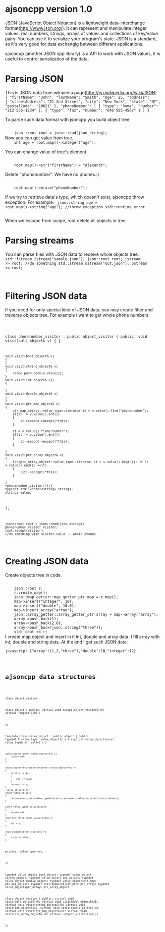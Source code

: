 ajsoncpp version 1.0
========================

JSON (JavaScript Object Notation) is a lightweight data-interchange format(http://www.json.org/).
It can represent and manipulate integer values, real numbers, strings, arrays of values and collections of key/value pairs.
You can use it to serialize your program's state. JSON is a standard, so it's very good for data exchangig between different applications.

ajsoncpp (another JSON cpp library) is a API to work with JSON values, it is useful to control serialization of the data.

Parsing JSON
=========================


This is JSON data from wikipedia page(http://en.wikipedia.org/wiki/JSON)
<code>
{
    "firstName": "John",
    "lastName": "Smith",
    "age": 25,
    "address": {
        "streetAddress": "21 2nd Street",
        "city": "New York",
        "state": "NY",
        "postalCode": "10021"
    },
    "phoneNumber": [
        {
            "type": "home",
            "number": "212 555-1234"
        },
        {
            "type": "fax",
            "number": "646 555-4567"
        }
    ]
}
</code>

To parse such data format with jsoncpp you build object tree:

<code>
    json::root root = json::read(json_string);
</code>
Now you can get value from tree. 

<code>
	int age = root.map()->integer("age");
</code>

You can change value of tree's element.

<code>
	root.map()->str("firstName") = "Alexandr";
</code>

Delete "phononumber". We have no phones.:)

<code>
	root.map()->erase("phoneNumber");
</code>

If we try to retrieve data's type, which doesn't exist, ajsoncpp throw exception.
For example:
<code>
	json::string age = root.map()->string("age"); //throw exception std::runtime_error	
</code>

When we escape from scope, root delete all objects in tree.

Parsing streams
=================

You can parse files with JSON data to receive whole objects tree.
<code>
        std::fstream istream("sample.json");
	json::root root; 
	istream >> root;
	//do something
	std::stream ostream("out.json");
	ostream << root; 

</code>


Filtering JSON data
====================

If you need for only special kind of JSON data, you may create filter and 
traverse objects tree.
For example i want to get whole phone numbers.


<code>

class phonenumber_visitor : public object_visitor
{
public:
	void visit(null_object& v)
	{
	}
	
	void visit(bool_object& v)
	{
	}
	void visit(string_object& v)
	{
		value.push_back(v.value());	
	}
	void visit(int_object& v);
	{
	
	}
	void visit(double_object& v)
	{
	}
	void visit(ptr_map_object& v)
	{
		ptr_map_object::value_type::iterator it = v.value().find("phononumber");
		if(it != v.value().end())
		{
			it->second->accept(*this);
		}

		it = v.value().find("number");
		if(it != v.value().end())
		{
			it->second->accept(*this);
		}

	}	
	void visit(ptr_array_object& v)
	{
		for(ptr_array_object::value_type::iterator it = v.value().begin(); it != v.value().end(); ++it)
		{
			(it)->accept(*this);
		}
		
	}
	~phonenumber_visitor(){;}
	typedef std::vector<string> strings;
	strings value;
};

	json::root root = json::read(json_string);
	phonenumber_visitor visitor;
	root.accept(visitor);
	//do somthing with visitor.value -- whole phones



</code>

Creating JSON data
====================

Create objects tree in code.

<code>
	json::root r;
	r.create_map();
	json::map_getter::map_getter_ptr map = r.map();
	map->insert("integer", 10);
	map->insert("double", 10.0);
	map->insert_array("array");
	json::array_getter::array_getter_ptr array = map->array("array");
	array->push_back(1);
	array->push_back(2.0);
	array->push_back(json::string("three"));
	std::cout << r;
</code>
I create map object and insert in it int, double and array data.
I fill array with int, double and string data. At the end i get such JSON data:

<code>javascript
	{"array":[1,2,"three"],"double":10,"integer":12}
<code>'

ajsoncpp data structures
=========================

<code>

class object_visitor;

class object
{
public:
	virtual void accept(object_visitor&)=0;
	virtual ~object()=0{;}

};

template<class T> class value_object : public object
{
public:
	typedef T value_type;
	value_object()
	{
	}
	explicit value_object(const value_type& v)
		:val(v)
	{
	}

	value_object(const value_object<T>& v)
		:val(v.val)
	{
	} 
	
	value_object<T>& operator=(const value_object<T>& v)
	{
		if(this != &v)
		{
			val = v.val;
		}
		return *this;
	}
	~value_object(){;}	
	value_type& value()
	{
		return const_cast<value_type&>(static_cast<const value_object&>(*this).value());
	}

	const value_type& value()const
	{
		return val;
	}
	void set_value(const value_type& v)
	{
		val = v;
	}

	void accept(object_visitor& v)
	{
		v.visit(*this);		
	}

private:
	value_type val;

};

typedef value_object<bool> bool_object;
typedef value_object<string> string_object;
typedef value_object<int> int_object;
typedef value_object<double> double_object;
typedef value_object<ptr_map> ptr_map_object;
typedef std::deque<object_ptr> ptr_array;
typedef value_object<ptr_array> ptr_array_object;

class object_visitor
{
public:
	virtual void visit(null_object&)=0;
	virtual void visit(bool_object&)=0;
	virtual void visit(string_object&)=0;
	virtual void visit(int_object&)=0;
	virtual void visit(double_object&)=0;
	virtual void visit(ptr_map_object&)=0;
	virtual void visit(ptr_array_object&)=0;
	virtual ~object_visitor()=0{;}

};


</code>





